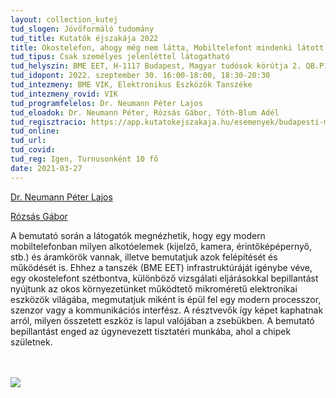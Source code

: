 ```yaml
---
layout: collection_kutej
tud_slogen: Jövőformáló tudomány
tud_title: Kutatók éjszakája 2022
title: Okostelefon, ahogy még nem látta, Mobiltelefont mindenki látott már. Na, de mi van egy mobiltelefonban?
tud_tipus: Csak személyes jelenléttel látogatható
tud_helyszin: BME EET, H-1117 Budapest, Magyar tudósok körútja 2. QB.P115 (P1 alagsorban található üvegajtón túl)
tud_idopont: 2022. szeptember 30. 16:00-18:00, 18:30-20:30
tud_intezmeny: BME VIK, Elektronikus Eszközök Tanszéke
tud_intezmeny_rovid: VIK
tud_programfelelos: Dr. Neumann Péter Lajos
tud_eloadok: Dr. Neumann Péter, Rózsás Gábor, Tóth-Blum Adél
tud_regisztracio: https://app.kutatokejszakaja.hu/esemenyek/budapesti-muszaki-es-gazdasagtudomanyi-egyetem/okostelefon-ahogy-meg-nem-latta
tud_online:
tud_url:
tud_covid:
tud_reg: Igen, Turnusonként 10 fő
date: 2021-03-27
---
```

<a href="https://www.eet.bme.hu/munkatarsak/?id=neumann" target="_blank"> Dr. Neumann Péter Lajos</a>
<br>

<a href="https://www.eet.bme.hu/munkatarsak/?id=rozsas" target="_blank"> Rózsás Gábor</a>


A bemutató során a látogatók megnézhetik, hogy egy modern mobiltelefonban milyen alkotóelemek (kijelző, kamera, érintőképépernyő, stb.) és áramkörök vannak, illetve bemutatjuk azok felépítését és működését is. Ehhez a tanszék (BME EET) infrastruktúráját igénybe véve, egy okostelefont szétbontva, különböző vizsgálati eljárásokkal bepillantást nyújtunk az okos környezetünket működtető mikroméretű elektronikai eszközök világába, megmutatjuk miként is épül fel egy modern processzor, szenzor vagy a kommunikációs interfész. A résztvevők így képet kaphatnak arról, milyen összetett eszköz is lapul valójában a zsebükben. A bemutató bepillantást enged az úgynevezett tisztatéri munkába, ahol a chipek születnek.

<br><br>
<img src="images/okostelefon-ahogy-meg-nem-latta.jpg" max-width="500" class="center"> 

